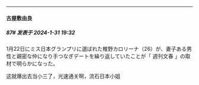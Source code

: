 
*****

####  古屋敷由良  
##### 87#       发表于 2024-1-31 19:32

1月22日にミス日本グランプリに選ばれた椎野カロリーナ（26）が、妻子ある男性と親密な仲になり手つなぎデートを繰り返していたことが「 週刊文春 」の取材で明らかになった。

这就爆出去当小三了，光速通关啊，流石日本小姐

